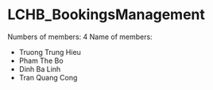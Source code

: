# LCHB_BookingsManagement 
Numbers of members: 4 
Name of members: 
- Truong Trung Hieu
- Pham The Bo
- Dinh Ba Linh
- Tran Quang Cong 
